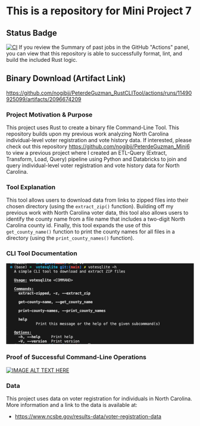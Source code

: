 # This is a repository for Mini Project 7

## Status Badge
[![CI](https://github.com/nogibjj/PeterdeGuzman_RustCLITool/actions/workflows/CI.yml/badge.svg)](https://github.com/nogibjj/PeterdeGuzman_RustCLITool/actions/workflows/CI.yml)
If you review the Summary of past jobs in the GitHub "Actions" panel, you can view that this repository is able to successfully format, lint, and build the included Rust logic. 

## Binary Download (Artifact Link)
https://github.com/nogibjj/PeterdeGuzman_RustCLITool/actions/runs/11490925099/artifacts/2096674209

### Project Motivation & Purpose
This project uses Rust to create a binary file Command-Line Tool. This repository builds upon my previous work analyzing North Carolina individual-level voter registration and vote history data. If interested, please check out this repository https://github.com/nogibjj/PeterdeGuzman_Mini6 to view a previous project where I created an ETL-Query (Extract, Transform, Load, Query) pipeline using Python and Databricks to join and query individual-level voter registration and vote history data for North Carolina.

### Tool Explanation 
This tool allows users to download data from links to zipped files into their chosen directory (using the `extract_zip()` function). Building off my previous work with North Carolina voter data, this tool also allows users to identify the county name from a file name that includes a two-digit North Carolina county id. Finally, this tool expands the use of this `get_county_name()` function to print the county names for all files in a directory (using the `print_county_names()` function).


### CLI Tool Documentation
![alt text](helpstatement.png)

### Proof of Successful Command-Line Operations
[![IMAGE ALT TEXT HERE](https://img.youtube.com/vi/w1ZQ8IafFdE/0.jpg)](https://www.youtube.com/watch?v=w1ZQ8IafFdE/)


### Data 
This project uses data on voter registration for individuals in North Carolina. More information and a link to the data is available at:

-   https://www.ncsbe.gov/results-data/voter-registration-data

